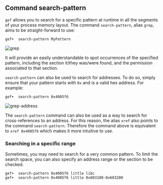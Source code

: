 ## Command search-pattern ##

`gef` allows you to search for a specific pattern at runtime in all the segments
of your process memory layout. The command `search-pattern`, alias `grep`, aims
to be straight-forward to use:
```
gef➤  search-pattern MyPattern
```

![grep](https://i.imgur.com/YNzsFvk.png)

It will provide an easily understandable to spot occurrences of the specified
pattern, including the section it/they was/were found, and the permission
associated to that section.

`search-pattern` can also be used to search for addresses. To do so, simply
ensure that your pattern starts with `0x` and is a valid hex address. For
example:

```
gef➤  search-pattern 0x4005f6
```

![grep-address](https://i.imgur.com/dg1gUB5.png)

The `search-pattern` command can also be used as a way to search for
cross-references to an address. For this reason, the alias `xref` also points
to the command `search-pattern`.  Therefore the command above is equivalent to
`xref 0x4005f6` which makes it more intuitive to use.

### Searching in a specific range ###
Sometimes, you may need to search for a very common pattern. To limit the search space, you can also specify an address range or the section to be checked.

```
gef➤  search-pattern 0x4005f6 little libc
gef➤  search-pattern 0x4005f6 little 0x603100-0x603200
```
